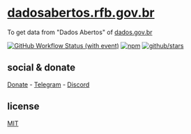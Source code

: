 # [dadosabertos.rfb.gov.br](https://dados.gov.br/dados/conjuntos-dados/cadastro-nacional-da-pessoa-juridica---cnpj)

To get data from "Dados Abertos" of [dados.gov.br](https://dados.gov.br)

[![GitHub Workflow Status (with event)](https://img.shields.io/github/actions/workflow/status/brtmvdl/dadosabertos.rfb.gov.br/npm-publish.yml?label=GitHub%20Actions&link=https%3A%2F%2Fgithub.com%2Fbrtmvdl%2Fdadosabertos.rfb.gov.br%2Factions%2Fworkflows%2Fnpm-publish.yml)](https://github.com/brtmvdl/dadosabertos.rfb.gov.br/actions/workflows/npm-publish.yml) [![npm](https://img.shields.io/npm/dw/%40brtmvdl/dadosabertos.rfb.gov.br?label=NPM%20Weekly%20Downloads)](https://www.npmjs.com/package/@brtmvdl/dadosabertos.rfb.gov.br) [![github/stars](https://img.shields.io/github/stars/brtmvdl/dadosabertos.rfb.gov.br?style=social)](https://img.shields.io/github/stars/brtmvdl/dadosabertos.rfb.gov.br?style=social) 

## social & donate

[Donate](https://link.mercadopago.com.br/brtmvdl) - [Telegram](https://t.me/+KRmg5MlqgMk0MTg5) - [Discord](https://discord.gg/FfYyR6jP)

## license

[MIT](./LICENSE)
